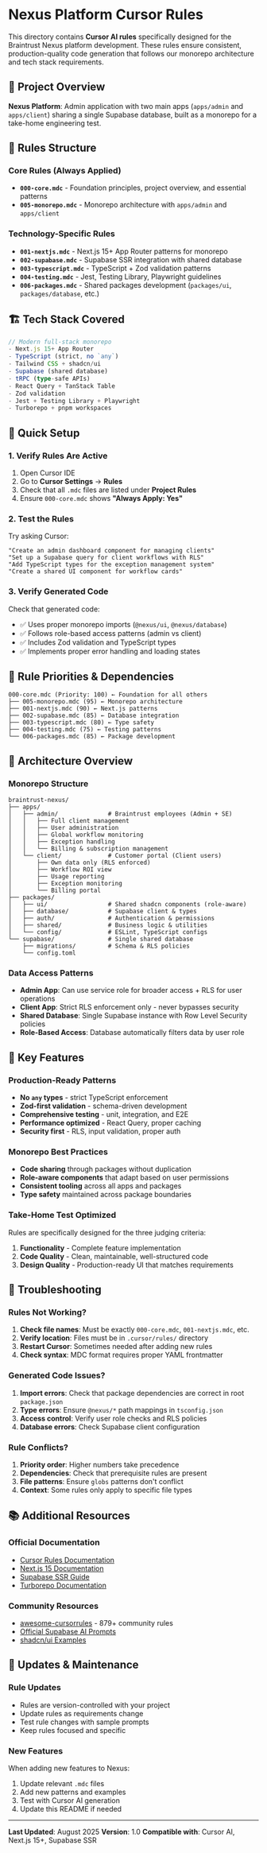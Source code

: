 # Nexus Platform Cursor Rules

This directory contains **Cursor AI rules** specifically designed for the Braintrust Nexus platform development. These rules ensure consistent, production-quality code generation that follows our monorepo architecture and tech stack requirements.

## 🎯 **Project Overview**

**Nexus Platform**: Admin application with two main apps (`apps/admin` and `apps/client`) sharing a single Supabase database, built as a monorepo for a take-home engineering test.

## 📁 **Rules Structure**

### **Core Rules (Always Applied)**
- **`000-core.mdc`** - Foundation principles, project overview, and essential patterns
- **`005-monorepo.mdc`** - Monorepo architecture with `apps/admin` and `apps/client`

### **Technology-Specific Rules**
- **`001-nextjs.mdc`** - Next.js 15+ App Router patterns for monorepo
- **`002-supabase.mdc`** - Supabase SSR integration with shared database
- **`003-typescript.mdc`** - TypeScript + Zod validation patterns
- **`004-testing.mdc`** - Jest, Testing Library, Playwright guidelines
- **`006-packages.mdc`** - Shared packages development (`packages/ui`, `packages/database`, etc.)

## 🏗 **Tech Stack Covered**

```typescript
// Modern full-stack monorepo
- Next.js 15+ App Router
- TypeScript (strict, no `any`)
- Tailwind CSS + shadcn/ui
- Supabase (shared database)
- tRPC (type-safe APIs)
- React Query + TanStack Table
- Zod validation
- Jest + Testing Library + Playwright
- Turborepo + pnpm workspaces
```

## 🚀 **Quick Setup**

### **1. Verify Rules Are Active**
1. Open Cursor IDE
2. Go to **Cursor Settings** → **Rules**
3. Check that all `.mdc` files are listed under **Project Rules**
4. Ensure `000-core.mdc` shows **"Always Apply: Yes"**

### **2. Test the Rules**
Try asking Cursor:
```
"Create an admin dashboard component for managing clients"
"Set up a Supabase query for client workflows with RLS"
"Add TypeScript types for the exception management system"
"Create a shared UI component for workflow cards"
```

### **3. Verify Generated Code**
Check that generated code:
- ✅ Uses proper monorepo imports (`@nexus/ui`, `@nexus/database`)
- ✅ Follows role-based access patterns (admin vs client)
- ✅ Includes Zod validation and TypeScript types
- ✅ Implements proper error handling and loading states

## 🎯 **Rule Priorities & Dependencies**

```
000-core.mdc (Priority: 100) ← Foundation for all others
├── 005-monorepo.mdc (95) ← Monorepo architecture
├── 001-nextjs.mdc (90) ← Next.js patterns
├── 002-supabase.mdc (85) ← Database integration
├── 003-typescript.mdc (80) ← Type safety
├── 004-testing.mdc (75) ← Testing patterns
└── 006-packages.mdc (85) ← Package development
```

## 🏢 **Architecture Overview**

### **Monorepo Structure**
```
braintrust-nexus/
├── apps/
│   ├── admin/              # Braintrust employees (Admin + SE)
│   │   ├── Full client management
│   │   ├── User administration
│   │   ├── Global workflow monitoring
│   │   ├── Exception handling
│   │   └── Billing & subscription management
│   └── client/             # Customer portal (Client users)
│       ├── Own data only (RLS enforced)
│       ├── Workflow ROI view
│       ├── Usage reporting
│       ├── Exception monitoring
│       └── Billing portal
├── packages/
│   ├── ui/                 # Shared shadcn components (role-aware)
│   ├── database/           # Supabase client & types
│   ├── auth/               # Authentication & permissions
│   ├── shared/             # Business logic & utilities
│   └── config/             # ESLint, TypeScript configs
└── supabase/               # Single shared database
    ├── migrations/         # Schema & RLS policies
    └── config.toml
```

### **Data Access Patterns**
- **Admin App**: Can use service role for broader access + RLS for user operations
- **Client App**: Strict RLS enforcement only - never bypasses security
- **Shared Database**: Single Supabase instance with Row Level Security policies
- **Role-Based Access**: Database automatically filters data by user role

## 🔧 **Key Features**

### **Production-Ready Patterns**
- **No `any` types** - strict TypeScript enforcement
- **Zod-first validation** - schema-driven development
- **Comprehensive testing** - unit, integration, and E2E
- **Performance optimized** - React Query, proper caching
- **Security first** - RLS, input validation, proper auth

### **Monorepo Best Practices**
- **Code sharing** through packages without duplication
- **Role-aware components** that adapt based on user permissions
- **Consistent tooling** across all apps and packages
- **Type safety** maintained across package boundaries

### **Take-Home Test Optimized**
Rules are specifically designed for the three judging criteria:
1. **Functionality** - Complete feature implementation
2. **Code Quality** - Clean, maintainable, well-structured code
3. **Design Quality** - Production-ready UI that matches requirements

## 🐛 **Troubleshooting**

### **Rules Not Working?**
1. **Check file names**: Must be exactly `000-core.mdc`, `001-nextjs.mdc`, etc.
2. **Verify location**: Files must be in `.cursor/rules/` directory
3. **Restart Cursor**: Sometimes needed after adding new rules
4. **Check syntax**: MDC format requires proper YAML frontmatter

### **Generated Code Issues?**
1. **Import errors**: Check that package dependencies are correct in root `package.json`
2. **Type errors**: Ensure `@nexus/*` path mappings in `tsconfig.json`
3. **Access control**: Verify user role checks and RLS policies
4. **Database errors**: Check Supabase client configuration

### **Rule Conflicts?**
1. **Priority order**: Higher numbers take precedence
2. **Dependencies**: Check that prerequisite rules are present
3. **File patterns**: Ensure `globs` patterns don't conflict
4. **Context**: Some rules only apply to specific file types

## 📚 **Additional Resources**

### **Official Documentation**
- [Cursor Rules Documentation](https://docs.cursor.com/en/context/rules)
- [Next.js 15 Documentation](https://nextjs.org/docs)
- [Supabase SSR Guide](https://supabase.com/docs/guides/auth/server-side/nextjs)
- [Turborepo Documentation](https://turbo.build/repo/docs)

### **Community Resources**
- [awesome-cursorrules](https://github.com/PatrickJS/awesome-cursorrules) - 879+ community rules
- [Official Supabase AI Prompts](https://supabase.com/docs/guides/getting-started/ai-prompts)
- [shadcn/ui Examples](https://ui.shadcn.com/examples)

## 🔄 **Updates & Maintenance**

### **Rule Updates**
- Rules are version-controlled with your project
- Update rules as requirements change
- Test rule changes with sample prompts
- Keep rules focused and specific

### **New Features**
When adding new features to Nexus:
1. Update relevant `.mdc` files
2. Add new patterns and examples
3. Test with Cursor AI generation
4. Update this README if needed

---

**Last Updated**: August 2025
**Version**: 1.0
**Compatible with**: Cursor AI, Next.js 15+, Supabase SSR